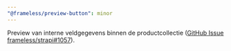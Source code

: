 ```yaml
---
"@frameless/preview-button": minor
---
```


Preview van interne veldgegevens binnen de productcollectie ([GitHub Issue frameless/strapi#1057](https://github.com/frameless/strapi/issues/1057)).
